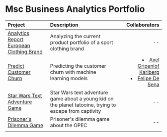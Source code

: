 # Msc Business Analytics Portfolio
 

| Project     | Description | Collaborators |
| :---        |    :----    |          ---: |
| [Analytics Report European Clothing Brand](https://github.com/markboenigk/Msc_Business_Analytics_Portfolio/blob/main/Analytics_Report_European_Clothing_brand.ipynb) | Analyzing the current product portfolio of a sport clothing brand  | -- |
| [Predict Customer Churn ](https://github.com/markboenigk/Msc_Business_Analytics_Portfolio/blob/main/Predict_Customer_Churn.ipynb) | Predicting the customer churn with machine learning models | <li> [Axel Gripenlof Karlberg ](https://github.com/GripenlofKarlberg) <li> [Felipe De Sena ](https://github.com/fdsena)|
| [Star Wars Text Adventure Game ](https://github.com/markboenigk/Msc_Business_Analytics_Portfolio/blob/main/Predict_Customer_Churn.ipynb) | Star Wars text adventure game about a young kid on the planet tatooine, trying to escape from captivity  | -- |
| [Prisoner's Dilemma Game ](https://github.com/markboenigk/Msc_Business_Analytics_Portfolio/blob/main/Game_Prisoners_Dilemma.ipynb) | Prisoner's dilemma game about the OPEC | -- |
| | | |
